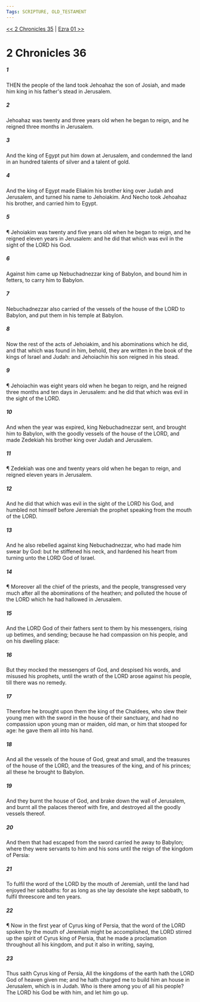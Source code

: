 ```yaml
---
Tags: SCRIPTURE, OLD_TESTAMENT
---
```


[<< 2 Chronicles 35](OLD_TESTAMENT/14_2_Chronicles/2_Chronicles_35.md) | [Ezra 01 >>](OLD_TESTAMENT/15_Ezra/Ezra_01.md)

# 2 Chronicles 36

##### 1
 THEN the people of the land took Jehoahaz the son of Josiah, and made him king in his father's stead in Jerusalem.
##### 2
 Jehoahaz was twenty and three years old when he began to reign, and he reigned three months in Jerusalem.
##### 3
 And the king of Egypt put him down at Jerusalem, and condemned the land in an hundred talents of silver and a talent of gold.
##### 4
 And the king of Egypt made Eliakim his brother king over Judah and Jerusalem, and turned his name to Jehoiakim.  And Necho took Jehoahaz his brother, and carried him to Egypt.
##### 5
 ¶ Jehoiakim was twenty and five years old when he began to reign, and he reigned eleven years in Jerusalem: and he did that which was evil in the sight of the LORD his God.
##### 6
 Against him came up Nebuchadnezzar king of Babylon, and bound him in fetters, to carry him to Babylon.
##### 7
 Nebuchadnezzar also carried of the vessels of the house of the LORD to Babylon, and put them in his temple at Babylon.
##### 8
 Now the rest of the acts of Jehoiakim, and his abominations which he did, and that which was found in him, behold, they are written in the book of the kings of Israel and Judah: and Jehoiachin his son reigned in his stead.
##### 9
 ¶ Jehoiachin was eight years old when he began to reign, and he reigned three months and ten days in Jerusalem: and he did that which was evil in the sight of the LORD.
##### 10
 And when the year was expired, king Nebuchadnezzar sent, and brought him to Babylon, with the goodly vessels of the house of the LORD, and made Zedekiah his brother king over Judah and Jerusalem.
##### 11
 ¶ Zedekiah was one and twenty years old when he began to reign, and reigned eleven years in Jerusalem.
##### 12
 And he did that which was evil in the sight of the LORD his God, and humbled not himself before Jeremiah the prophet speaking from the mouth of the LORD.
##### 13
 And he also rebelled against king Nebuchadnezzar, who had made him swear by God: but he stiffened his neck, and hardened his heart from turning unto the LORD God of Israel.
##### 14
 ¶ Moreover all the chief of the priests, and the people, transgressed very much after all the abominations of the heathen; and polluted the house of the LORD which he had hallowed in Jerusalem.
##### 15
 And the LORD God of their fathers sent to them by his messengers, rising up betimes, and sending; because he had compassion on his people, and on his dwelling place:
##### 16
 But they mocked the messengers of God, and despised his words, and misused his prophets, until the wrath of the LORD arose against his people, till there was no remedy.
##### 17
 Therefore he brought upon them the king of the Chaldees, who slew their young men with the sword in the house of their sanctuary, and had no compassion upon young man or maiden, old man, or him that stooped for age: he gave them all into his hand.
##### 18
 And all the vessels of the house of God, great and small, and the treasures of the house of the LORD, and the treasures of the king, and of his princes; all these he brought to Babylon.
##### 19
 And they burnt the house of God, and brake down the wall of Jerusalem, and burnt all the palaces thereof with fire, and destroyed all the goodly vessels thereof.
##### 20
 And them that had escaped from the sword carried he away to Babylon; where they were servants to him and his sons until the reign of the kingdom of Persia:
##### 21
 To fulfil the word of the LORD by the mouth of Jeremiah, until the land had enjoyed her sabbaths: for as long as she lay desolate she kept sabbath, to fulfil threescore and ten years.
##### 22
 ¶ Now in the first year of Cyrus king of Persia, that the word of the LORD spoken by the mouth of Jeremiah might be accomplished, the LORD stirred up the spirit of Cyrus king of Persia, that he made a proclamation throughout all his kingdom, and put it also in writing, saying,
##### 23
 Thus saith Cyrus king of Persia, All the kingdoms of the earth hath the LORD God of heaven given me; and he hath charged me to build him an house in Jerusalem, which is in Judah.  Who is there among you of all his people?  The LORD his God be with him, and let him go up.
